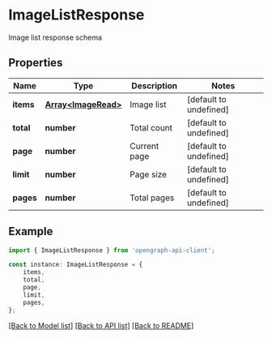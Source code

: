 # ImageListResponse

Image list response schema 

## Properties

Name | Type | Description | Notes
------------ | ------------- | ------------- | -------------
**items** | [**Array&lt;ImageRead&gt;**](ImageRead.md) | Image list | [default to undefined]
**total** | **number** | Total count | [default to undefined]
**page** | **number** | Current page | [default to undefined]
**limit** | **number** | Page size | [default to undefined]
**pages** | **number** | Total pages | [default to undefined]

## Example

```typescript
import { ImageListResponse } from 'opengraph-api-client';

const instance: ImageListResponse = {
    items,
    total,
    page,
    limit,
    pages,
};
```

[[Back to Model list]](../README.md#documentation-for-models) [[Back to API list]](../README.md#documentation-for-api-endpoints) [[Back to README]](../README.md)
